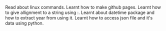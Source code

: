 Read about linux commands.
Learnt how to make github pages.
Learnt how to give allignment to a string using :.
Learnt about datetime package and how to extract year from using it.
Learnt how to access json file and it's data using python.
